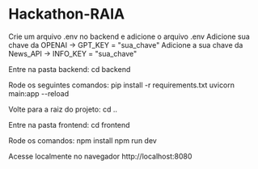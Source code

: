 # Hackathon-RAIA

Crie um arquivo .env no backend e adicione o arquivo .env
Adicione sua chave da OPENAI -> GPT_KEY = "sua_chave"
Adicione a sua chave da News_API -> INFO_KEY = "sua_chave"

Entre na pasta backend:
cd backend

Rode os seguintes comandos:
pip install -r requirements.txt
uvicorn main:app --reload

Volte para a raiz do projeto:
cd ..

Entre na pasta frontend:
cd frontend

Rode os comandos:
npm install
npm run dev

Acesse localmente no navegador http://localhost:8080
